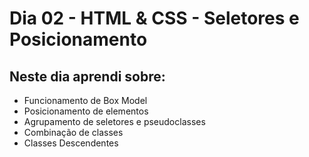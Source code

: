 # Dia 02 - HTML & CSS - Seletores e Posicionamento

## Neste dia aprendi sobre: 

- Funcionamento de Box Model
- Posicionamento de elementos
- Agrupamento de seletores e pseudoclasses
- Combinação de classes
- Classes Descendentes